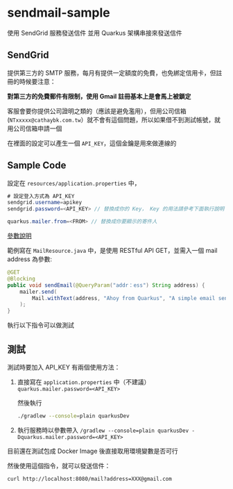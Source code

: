# sendmail-sample

使用 SendGrid 服務發送信件
並用 Quarkus 架構串接來發送信件

## SendGrid

提供第三方的 SMTP 服務，每月有提供一定額度的免費，也免綁定信用卡，但註冊的時候要注意：

**對第三方的免費郵件有限制，使用 Gmail 註冊基本上是會馬上被鎖定**

客服會要你提供公司證明之類的（應該是避免濫用），但用公司信箱 (`NTxxxxx@cathaybk.com.tw`）就不會有這個問題，所以如果借不到測試帳號，就用公司信箱申請一個

在裡面的設定可以產生一個 `API_KEY`，這個金鑰是用來做連線的

## Sample Code

設定在 `resources/application.properties` 中，

```java
# 設定登入方式為 API_KEY
sendgrid.username=apikey 
sendgrid.password=<API_KEY> // 替換成你的 Key， Key 的用法請參考下面執行說明

quarkus.mailer.from=<FROM> // 替換成你要顯示的寄件人
```

[參數說明](https://quarkus.io/guides/mailer-reference#sendgrid)

範例寫在 `MailResource.java` 中，是使用 RESTful API GET，並需入一個 mail address 為參數:

```Java
@GET
@Blocking
public void sendEmail(@QueryParam("addr：ess") String address) {
    mailer.send(
        Mail.withText(address, "Ahoy from Quarkus", "A simple email sent from a Quarkus application.")
    );
}
```

執行以下指令可以做測試

## 測試

測試時要加入 API_KEY 有兩個使用方法：

1. 直接寫在 `application.properties` 中（不建議）
    `
    quarkus.mailer.password=<API_KEY>
    `

    然後執行

    ```bash
    ./gradlew --console=plain quarkusDev
    ```

2. 執行服務時以參數帶入
    `/gradlew --console=plain quarkusDev -Dquarkus.mailer.password=<API_KEY>`

目前還在測試包成 Docker Image 後直接取用環境變數是否可行

然後使用這個指令，就可以發送信件：

`curl http://localhost:8080/mail?address=XXX@gmail.com`
